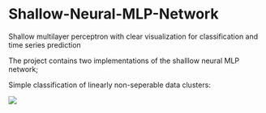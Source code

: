 # Shallow-Neural-MLP-Network
Shallow multilayer perceptron with clear visualization for classification and time series prediction

The project contains two implementations of the shalllow neural MLP network;

Simple classification of linearly non-seperable data clusters:

![](https://github.com/johndah/Shallow-Neural-MLP-Network/blob/master/Learning%20Curve.png)

